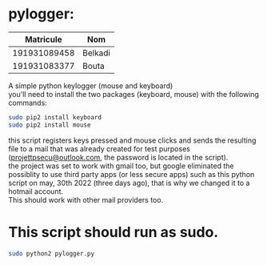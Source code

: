 # pylogger:

| Matricule | Nom |
| ------------- | ------------- |
| 191931089458 | Belkadi   |
| 191931083377  | Bouta  |

A simple python keylogger (mouse and keyboard)<br />
you'll need to install the two packages (keyboard, mouse) with the following commands: <br />
```bash
sudo pip2 install keyboard
sudo pip2 install mouse
```
this script registers keys pressed and mouse clicks and sends the resulting file to a mail that was already created for test purposes (projettpsecu@outlook.com, the password is located in the script).  <br />
the project was set to work with gmail too, but google eliminated the possiblity to use third party apps (or less secure apps) such as this python script on may, 30th 2022 (three days ago), that is why we changed it to a hotmail account.  <br />
This should work with other mail providers too.
# This script should run as sudo.
```bash
sudo python2 pylogger.py
```


